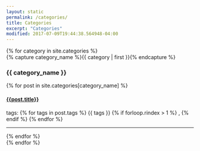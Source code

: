 ```yaml
---
layout: static
permalink: /categories/
title: Categories
excerpt: "Categories"
modified: 2017-07-09T19:44:38.564948-04:00
---
```



<div id="archives">
{% for category in site.categories %}
  <div class="archive-group">
    {% capture category_name %}{{ category | first }}{% endcapture %}
    <div id="#{{ category_name | slugize }}"></div>
    <p></p>
    <h3 class="category-head">{{ category_name }}</h3>
    <a name="{{ category_name | slugize }}"></a>
    {% for post in site.categories[category_name] %}
      <h4><a href="{{ site.baseurl }}{{ post.url }}">{{post.title}}</a></h4>
      tags:
        {% for tags in post.tags %}
        {{ tags }}
        {% if forloop.rindex > 1 %}
            ,
        {% endif %}
        {% endfor %}
        <hr>
    {% endfor %}
  </div>
{% endfor %}
</div>